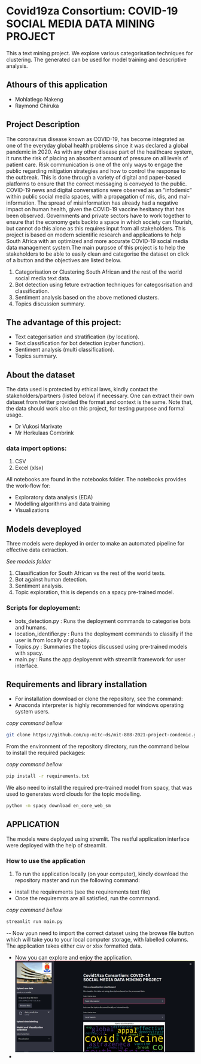 # Covid19za Consortium: COVID-19 SOCIAL MEDIA DATA MINING PROJECT
 
 This a text mining project. We explore various categorisation techniques for clustering. The generated can be used for model training and descriptive analysis.
 
 ## Athours of this application
 - Mohlatlego Nakeng
 - Raymond Chiruka
 
 ## Project Description
 
 The coronavirus disease known as COVID-19, has become integrated  as  one  of  the  everyday  global  health  problems since  it  was  declared  a  global  pandemic  in  2020.   As  with any other disease part of the healthcare system, it runs the risk of placing an absorbent amount of pressure on all levels of patient care. Risk communication is one of the only ways  to  engage  the  public  regarding  mitigation  strategies and  how  to  control  the  response  to  the  outbreak.   This  is done through a variety of digital and paper-based platforms to ensure that the correct messaging is conveyed to the public. COVID-19 news and digital conversations were observed as an ”infodemic” within public social media spaces,  with a  propagation  of  mis,  dis,  and  mal-information.   The spread of misinformation has already had a negative impact on  human  health,  given  the  COVID-19  vaccine  hesitancy that  has  been  observed.   Governments  and  private  sectors have to work together to ensure that the economy gets backto a space in which society can flourish, but cannot do this alone as this requires input from all stakeholders. This project is based on modern scientific research and applications to help South Africa with an optimized and more accurate COVID-19 social media data management system.The main purpsoe of this project is to help the stakeholders to be able to easily clean and categorise the dataset on click of a button and the objectives are listed below. 

1. Categorisation or Clustering South African and the rest of the world social media text data.
2. Bot detection using feture extraction techniques for categosrisation and classification.
3. Sentiment analysis based on the above metioned clusters.
4. Topics discussion summary.
 
## The advantage of this project:
- Text categorisation and stratification (by location).
- Text classification for bot detection (cyber function).
- Sentiment analysis (multi classification).
- Topics summary.

## About the dataset

The data used is protected by ethical laws, kindly contact the stakeholders/partners (listed below) if necessary. One can extract their own dataset from twitter provided the format and context is the same. Note that, the data should work also on this project, for testing purpose and formal usage.
 - Dr Vukosi Marivate
 - Mr Herkulaas Combrink

### data import options:
1. CSV
2. Excel (xlsx)

All notebooks are found in the notebooks folder. The notebooks provides the work-flow for:
- Exploratory data analysis (EDA)
- Modelling algorithms and data training
- Visualizations
## Models deveployed

Three models were deployed in order to make an automated pipeline for effective data extraction.

*See models folder*
1. Classification for South African vs the rest of the world texts.
2. Bot against human detection.
3. Sentiment analysis.
4. Topic exploration, this is depends on a spacy pre-trained model.

### Scripts for deployement:
- bots_detection.py : Runs the deployment commands to categorise bots and humans.
- location_identifier.py : Runs the deployment commands to classify if the user is from locally or globally.
- Topics.py : Summaries the topics discussed using pre-trained models with spacy.
- main.py : Runs the app deployemnt with streamlit framework for user interface.


## Requirements and library installation
- For installation download or clone the repository, see the command:
- Anaconda interpreter is highly recommended for windows operating system users.

*copy command bellow*

```sh
git clone https://github.com/up-mitc-ds/mit-808-2021-project-condemic.git
```

From the environment of the repository directory, run the command below to install the required packages:

*copy command bellow*

 ```sh
pip install -r requirements.txt 
```

We also need to install the required pre-trained model from spacy, that was used to generates word clouds for the topic modelling.
 ```sh
 python -m spacy download en_core_web_sm
```
## APPLICATION

The models were deployed using stremlit. The restful application interface were deployed with the help of streamlit.
 ### How to use the application
 1. To run the application locally (on your computer), kindly download the repository master and run the following command:
 - install the requirements (see the requirements text file)
 - Once the requiremnts are all satisfied, run the commmand. 
 
*copy command bellow*
 ```sh
streamlit run main.py
```
-- Now youn need to import the correct dataset using the browse file button which will take you to your local computer storage, with labelled columns. The application takes either csv or xlsx formatted data.
 - Now you can explore and enjoy the application.
![A test image](/app.PNG)
 - 
 
